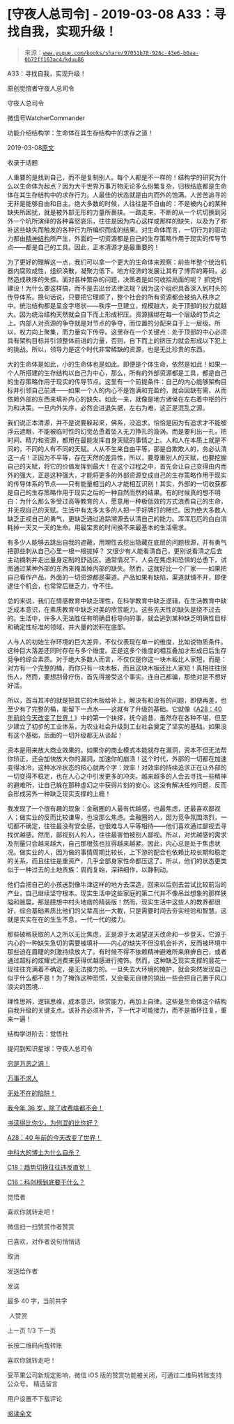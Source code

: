 # [守夜人总司令] - 2019-03-08 A33：寻找自我，实现升级！

> 来源：[`www.yuque.com/books/share/97051b78-926c-43e6-b0aa-0b72ff163ac4/kduu86`](https://www.yuque.com/books/share/97051b78-926c-43e6-b0aa-0b72ff163ac4/kduu86)



A33：寻找自我，实现升级！ 

原创觉悟者守夜人总司令 

守夜人总司令 

微信号WatcherCommander 

功能介绍结构学：生命体在其生存结构中的求存之道！ 

2019-03-08[原文](https://mp.weixin.qq.com/s?__biz=MzAxNDk1NjI2Mw==&mid=2247484345&idx=1&sn=9e78f5cf0d903bd17b4d7bceef9154c0&chksm=9b8a2031acfda92742c5b35aa2c8865b36e42acdd6a1689e1d05c9701aae3d9e930761d0a65c&scene=27#wechat_redirect&cpage=409) 

收录于话题 

人重要的是找到自己，而不是复制别人。每个人都是不一样的！结构学的研究为什么以生命体为起点？因为大千世界万事万物无论多么纷繁复杂，归根结底都是生命体在其生存结构中的求存行为。人最佳的状态就是由内而外的饱满。人苦苦追寻的无非是能够自由和自主。绝大多数的时候，人往往是不自由的：不是被内心的某种缺失所困扰，就是被外部无形的力量所裹挟。一路走来，不断的从一个坑切换到另外一个坑所演绎的各种喜怒哀乐，往往是因为内心这样或那样的缺失，以及为了弥补这些缺失而触发的各种行为所编织而成的结果。对生命体而言，一切行为的驱动力都由[精神结构](http://mp.weixin.qq.com/s?__biz=MzAxNDk1NjI2Mw==&mid=2247484256&idx=1&sn=f10d9c530bfd6ea08b25d4bec657c13a&chksm=9b8a20e8acfda9fee057f2df26790f905c898132cac91d833d14e636edb00c20514d63189a88&scene=21#wechat_redirect)所产生，外面的一切资源都是自己的生存策略作用于现实的传导节点——都是自己的工具。因此，正本清源才是最重要的！ 

为了更好的理解这一点，我们可以拿一个更大的生命体来观察：前些年整个统治机器内腐败成性，组织涣散，凝聚力低下。地方经济的发展让其有了博弈的筹码，必然造成秩序的失控。面对各种繁杂的问题，决策者是如何收拾局面的呢？ 抓党的建设！为什么要这样搞，而不是去出台法律法规？因为这个组织具备深入到村头的传导体系。换句话说，只要把它理顺了，整个社会的所有资源都会被纳入秩序之中。统治结构都是呈金字塔状——秩序一旦建立，规模越大，处于顶部的权力就越大。因为统治结构天然就会自下而上形成积压。资源捆绑在每一个层级的节点之上。内部人对资源的争夺就是对节点的争夺，而位置的分配来自于上一层级。所以，权力向上聚集，而力量向下传导。这里存在一个关键点：处于顶部的中心必须具有架构目标并引领整体前进的力量，否则，自下而上的挤压力就会形成以下犯上的挑战。所以，领导力是这个时代非常稀缺的资源，也是无比珍贵的东西。 

大的生命体是如此，小的生命体也是如此。即便是个体生命，依然是如此！如果一个人所搭建的生存结构以自己为中心，那么，所有的外部资源都是工具，都是自己的生存策略作用于现实的传导节点。这里有一个前提条件：自己的内心能够架构目标并引领自己前进——如果一个人的内心不是饱满和充盈的，就会因缺有需，从而依赖外部的东西来填补内心的缺失。如此一来，就像是地方诸侯在左右着中枢的行为和决策。一旦内外失序，必然会进退失据，左右为难，这正是混乱之源。 

我们说正本清源，并不是说要躲起来，佛系，没追求。恰恰是因为有追求才不能被浮云遮眼，不能被临时性的幻觉怂恿着坠入无力挣扎的漩涡。而是要利出一孔，把时间、精力和资源，都用在最能发挥自身天赋的事情之上。人和人在本质上就是不同的，不同的人有不同的天赋。人从不生来自由平等，那是自欺欺人的，务必认清这一点！正因为不平等，存在天然的差异性，所以，要尊重别人的天赋，也要挖掘自己的天赋，将它的价值发挥到最大！在这个过程之中，首先会让自己变得由内而外的强大，正是这种强大，才能将更多的外部资源变成自己的生存策略作用于现实的传导体系的节点——只有能量相当的人才能相互识别！其实，外部的一切收获都是自己的生存策略作用于现实之后的一种自然而然的结果。有的时候真的想不明白：为什么那么多受过高等教育的人，愿意用一种极低效的方式浪费自己的生命，并无视自己的天赋。生活中有太多太多的人把一手好牌打的稀烂。因为绝大多数人缺乏正视自己的勇气，更缺乏通过追踪溯源去认清自己的能力。浑浑厄厄的白白消耗掉一天又一天的生命。用最宝贵的时间换不来最基本的生活需求。 

有多少人能够去跳出自我的遮蔽，用理性去挖出隐藏在底层的问题根源，并有勇气把那些刺从自己心里一根一根拔掉？ 又很少有人能看清自己，更别说看清之后去主动摘刺并走出量身定制的舒适区。通常情况下，人会在焦虑和恐惧的怂恿下，试图通过某种外部的东西来掩盖掉内部的缺失。然而，这就好比一个厂家——如果把自己看作产品，外面的一切资源都是渠道。产品如果有缺陷，渠道就铺不开，即便逮住个机会，也常常后继乏力，守不住。 

总的来说，我们在情感教育中缺乏理性，在科学教育中缺乏逻辑，在生活教育中缺乏成本意识，在素质教育中缺乏对美的欣赏能力。这些先天性的缺失是绕不过去的。生活中，许多人无法胜任有明确目标导向的事，就会逃到某种缺乏明确性目标和确定性标准的领域，并大量的淤积在底部。 

人与人的初始生存环境的巨大差异，不仅仅表现在单一的维度，比如说物质条件。这种巨大落差还同时存在与多个维度。正是这多个维度的相互叠加才形成日后生存竞争的综合素质。对于绝大多数人而言，不仅仅是你这一块木板比人家短，而是：对方有一个完整的桶，而你只有一块木板，而且这块木板还比人家短！真相往往很伤人，然而，要想刮骨疗伤，首先得接受这个事实。连自己都骗，那绝对是不想好好活。 

所以，首当其冲的就是把其它的木板给补上，解决有和没有的问题，即便再差，也至少有了完整的桶，能留下一点水——这就有了升级的基础。它就像《[A28：40 年前的今天改变了世界！](http://mp.weixin.qq.com/s?__biz=MzAxNDk1NjI2Mw==&mid=2247484305&idx=1&sn=34b19d12210bf9f765c6eb615b787ac6&chksm=9b8a2019acfda90fff45ea8c17ccb37c75e04c7420ad9b303a0fb0069110cee644e6f592d95f&scene=21#wechat_redirect)》中的第一个抉择，抚今追昔，虽然存在各种不堪，但至少建立了初步的工业体系，为农业社会升级到工业社会奠定了坚实的基础。如果没有这个基础，后面的一切升级都无从谈起！ 

资本是用来放大商业效果的。如果你的商业模式本能就存在漏洞，资本不但无法帮你矫正，还会加快放大你的漏洞，加速你的崩溃！这个时代，外部的一切都在加速变得冰冷，这种冰冷状态的核心就两个字：效率！对效率的持续追求正在让外部的一切变得不稳定，也在人心之中引发更多的冲突。越来越多的人会去寻找一些精神的避难所，让自己躲在那种虚幻之中获得片刻的安心。这没有解决任何问题，反而会形成另外一种缺乏现实支撑的上瘾！ 

我发现了一个很有趣的现象：金融圈的人最有优越感，也最焦虑，还最喜欢鄙视人；做实业的反而比较谦卑，也没那么焦虑。金融圈的人，因为竞争氛围浓烈，一切都不确定，往往最没有安全感，也很难与人平等相待——他们喜欢通过鄙视去寻找优越感。然而，鄙视别人的人，往往最害怕被别人鄙视。所以，对优越感的需求及剂量只会越来越大，自己那根弦也拉得越来越紧。因此，内心总是处于焦虑状况。做实业的人，因为做的事情周期比较长，上下游的配合也依赖比较长期和稳定的关系，而且往往是重资产，几乎全部身家性命都压这了。所以，他们的状态更类似于一种过去的土地贵族：周而复始，深耕细作，以静制动。 

他们会把自己的小孩送到像牛津这样的地方去深造，回来以后则去尝试比较前沿的产业，自己继续坚守根本。现实生活中这些家庭的第二代并不像吊丝想象的那样狭隘和跋扈。那是臆想中村头地痞的精装版！然而，现实生活中这些人的教养都很好，综合基础素质比他们的父辈高出一大截，只是需要时间去夯实经验和智慧。这就是实实在在的生生不息，一代一代的接力。 

那些破格获取的人之所以无比焦虑，正是源于太渴望逆天改命和一步登天，它源于内心的一种缺失急切的需要被填补——内心的缺失不但没机会补齐，反而被环境中那些迫在眉睫的刺激持续放大了。有时候不得不依赖精神避难所来麻痹自己，或者通过超标的炫耀式消费来获得优越感进行掩饰。然而，这种缺乏现实支撑的昙花一现往往充满着不确定，是无法接力的。一旦失去大环境的掩护，就会突然发现自己似乎什么都不是！为了掩饰这种恐慌，又会毫无自律的搞出一些会把自己置于风口浪尖的困境... 

理性思辨，逻辑思维，成本意识，欣赏能力，再加上自律。这些是生命体这个结构自我升级的关键支点。该补齐必须补齐，下一代才可能接力，而不是循环往复，重来一遍！ 

结构学进阶去：觉悟社 

提问到知识星球：守夜人总司令  

<ne-card data-card-name="image" data-card-type="inline" id="Wxwoa" data-event-boundary="card" style="color: rgb(51, 51, 51);">

[穷是万恶之源！](http://mp.weixin.qq.com/s?__biz=MzAxNDk1NjI2Mw==&mid=2247483823&idx=1&sn=e54ebe9891b302dc0bf1815c76ccf8b7&chksm=9b8a2227acfdab31a05e273addd9159d4b8263d58d3c58bf214841c8189157519719c3427306&scene=21#wechat_redirect) 

[万事不求人](http://mp.weixin.qq.com/s?__biz=MzAxNDk1NjI2Mw==&mid=2247483965&idx=1&sn=772d13791947ee6f32e5f0e66c084937&chksm=9b8a21b5acfda8a359a3292f1903c922302541f40601566167e13463062503a24f8f36a66c08&scene=21#wechat_redirect) 

[无处不在的陷阱！](http://mp.weixin.qq.com/s?__biz=MzAxNDk1NjI2Mw==&mid=2247484260&idx=1&sn=f3324588861aaf43e06fbb35d7c52b41&chksm=9b8a20ecacfda9fa897f6cad58fe127a2ceeaf6053a1912d6817ff115e537f017e2b157c0fee&scene=21#wechat_redirect) 

[我今年 36 岁，除了收费啥都不会！](http://mp.weixin.qq.com/s?__biz=MzAxNDk1NjI2Mw==&mid=2247484227&idx=1&sn=e2c6347946febbd23240903a8eafff2f&chksm=9b8a20cbacfda9dd3ac53086272c63b08d87f2c2e009c272c2ec9f9225847bfcfb7fb9bd3a1e&scene=21#wechat_redirect) 

[书读得比你少，为何混的比你好？](http://mp.weixin.qq.com/s?__biz=MzAxNDk1NjI2Mw==&mid=2247484296&idx=1&sn=b0e0f11f50023aa8a20e8eeb51d39e10&chksm=9b8a2000acfda916885455b30687e2f18099abba31c78b2fabb95ca1b89ddc40f2415317d368&scene=21#wechat_redirect) 

[A28：40 年前的今天改变了世界！](http://mp.weixin.qq.com/s?__biz=MzAxNDk1NjI2Mw==&mid=2247484305&idx=1&sn=34b19d12210bf9f765c6eb615b787ac6&chksm=9b8a2019acfda90fff45ea8c17ccb37c75e04c7420ad9b303a0fb0069110cee644e6f592d95f&scene=21#wechat_redirect) 

[中科大的博士为什么自杀？](http://mp.weixin.qq.com/s?__biz=MzAxNDk1NjI2Mw==&mid=2247484315&idx=1&sn=035b48412d69e31f4c6dc098de789d83&chksm=9b8a2013acfda90563d4168b3b10fd4df660235df2e64da899fb0a27b76e8db097046a840d30&scene=21#wechat_redirect) 

[C18：趋势切换往往违反直觉！](http://mp.weixin.qq.com/s?__biz=MzAxNDk1NjI2Mw==&mid=2247484340&idx=1&sn=8c81ba26872af76bb7248fd05ce48d93&chksm=9b8a203cacfda92acdeac5a18ed145b3277e8b21ce470368e95716eca17871f2aa8632ebf07d&scene=21#wechat_redirect) 

[C16：科创榜到底要干什么？](http://mp.weixin.qq.com/s?__biz=MzAxNDk1NjI2Mw==&mid=2247484336&idx=1&sn=1bf6e89fcf2d15ed2608a3cd2d89eadf&chksm=9b8a2038acfda92e0fb4331a759da8b78e008bc13268bc2db3404cd6fe3ba618dfabb8f3ff79&scene=21#wechat_redirect) 

觉悟者 

喜欢你就转走吧！ 

微信扫一扫赞赏作者赞赏 

已喜欢，对作者说句悄悄话 

取消 

发送给作者 

发送 

最多 40 字，当前共字 

 人赞赏 

上一页 1/3 下一页 

长按二维码向我转账 

喜欢你就转走吧！ 

受苹果公司新规定影响，微信 iOS 版的赞赏功能被关闭，可通过二维码转账支持公众号。 <ne-h3 id="lTdJf" data-lake-id="lTdJf"><ne-heading-ext><ne-heading-anchor></ne-heading-anchor><ne-heading-fold></ne-heading-fold></ne-heading-ext><ne-heading-content>精选留言</ne-heading-content></ne-h3> 

用户设置不下载评论 

[阅读全文](https://t.zsxq.com/qV76YbY)</ne-card>